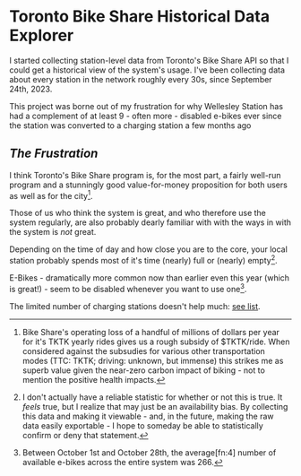 # Toronto Bike Share Historical Data Explorer

I started collecting station-level data from Toronto's Bike Share API so
that I could get a historical view of the system's usage. I've been
collecting data about every station in the network roughly every 30s,
since September 24th, 2023.

This project was borne out of my frustration for why Wellesley Station
has had a complement of at least 9 - often more - disabled e-bikes ever
since the station was converted to a charging station a few months ago

## *The Frustration*

I think Toronto's Bike Share program is, for the most part, a fairly
well-run program and a stunningly good value-for-money proposition for
both users as well as for the city[^1].

Those of us who think the system is great, and who therefore use the
system regularly, are also probably dearly familiar with with the ways
in with the system is *not* great.

Depending on the time of day and how close you are to the core, your
local station probably spends most of it's time (nearly) full or
(nearly) empty[^2].

E-Bikes - dramatically more common now than earlier even this year
(which is great!) - seem to be disabled whenever you want to use
one[^3].

The limited number of charging stations doesn't help much: [see
list](https://bikes.cfeeley.org/visualization/station-list?station-type=Charging).

[^1]: Bike Share's operating loss of a handful of millions of dollars
    per year for it's TKTK yearly rides gives us a rough subsidy of
    \$TKTK/ride. When considered against the subsudies for various other
    transportation modes (TTC: TKTK; driving: unknown, but immense) this
    strikes me as superb value given the near-zero carbon impact of
    biking - not to mention the positive health impacts.

[^2]: I don't actually have a reliable statistic for whether or not this
    is true. It *feels* true, but I realize that may just be an
    availability bias. By collecting this data and making it viewable -
    and, in the future, making the raw data easily exportable - I hope
    to someday be able to statistically confirm or deny that statement.

[^3]: Between October 1st and October 28th, the average\[fn:4\] number
    of available e-bikes across the entire system was 266.
